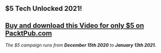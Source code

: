## $5 Tech Unlocked 2021!
[Buy and download this Video for only $5 on PacktPub.com](https://www.packtpub.com/product/graphql-projects-video/9781789536607)
-----
*The $5 campaign         runs from __December 15th 2020__ to __January 13th 2021.__*

